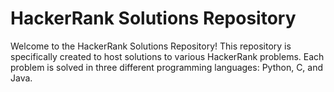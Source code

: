 <h1>HackerRank Solutions Repository</h1>

<p>Welcome to the HackerRank Solutions Repository! This repository is specifically created to host solutions to various HackerRank problems. Each problem is solved in three different programming languages: Python, C, and Java.<p>
